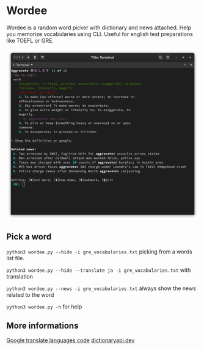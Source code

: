 # Wordee
Wordee is a random word picker with dictionary and news attached. Help you memorize vocabularies using CLI.
Useful for english test preparations like TOEFL or GRE.

![](/imgs/screenshot_6.png)

## Pick a word
``python3 wordee.py --hide -i gre_vocabularies.txt`` picking from a words list file.

``python3 wordee.py --hide --translate ja -i gre_vocabularies.txt`` with translation

``python3 wordee.py --news -i gre_vocabularies.txt`` always show the news related to the word

``python3 wordee.py -h`` for help

## More informations

[Google translate languages code](https://cloud.google.com/translate/docs/languages)
[dictionaryapi.dev](https://dictionaryapi.dev/)